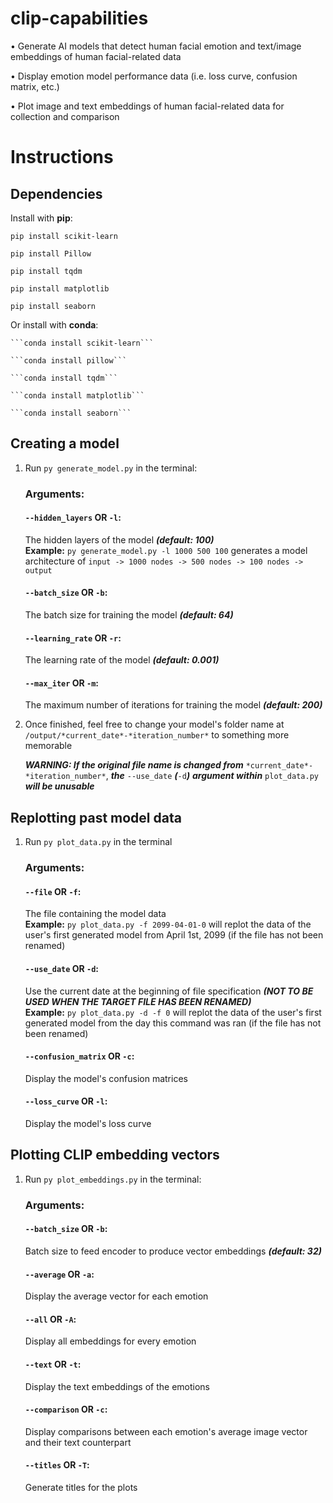
# clip-capabilities

•	Generate AI models that detect human facial emotion and text/image embeddings of human facial-related data

•	Display emotion model performance data (i.e. loss curve, confusion matrix, etc.)

•	Plot image and text embeddings of human facial-related data for collection and comparison

  

# Instructions
## Dependencies

Install with **pip**:
	
	pip install scikit-learn
	
	pip install Pillow
	
	pip install tqdm
	
	pip install matplotlib
	
	pip install seaborn

Or install with **conda**:

	```conda install scikit-learn```
	
	```conda install pillow```
	
	```conda install tqdm```
	
	```conda install matplotlib```
	
	```conda install seaborn```

## Creating a model

1. Run `py generate_model.py` in the terminal:

	### Arguments:
	
	#### `--hidden_layers` **OR** `-l`:
	The hidden layers of the model ***(default: 100)***\
	**Example:** `py generate_model.py -l 1000 500 100` generates a model architecture of `input -> 1000 nodes -> 500 nodes -> 100 nodes -> output`
	
	#### `--batch_size` **OR** `-b`:
	The batch size for training the model ***(default: 64)***

	#### `--learning_rate` **OR** `-r`:
	The learning rate of the model ***(default: 0.001)***

	#### `--max_iter` **OR** `-m`:
	The maximum number of iterations for training the model ***(default: 200)***

3. Once finished, feel free to change your model's folder name at `/output/*current_date*-*iteration_number*` to something more memorable
   
   ***WARNING: If the original file name is changed from*** `*current_date*-*iteration_number*`, ***the*** `--use_date` ***(***`-d`***)*** ***argument within*** `plot_data.py` ***will be unusable***

## Replotting past model data

1. Run `py plot_data.py` in the terminal

	### Arguments:
	#### `--file` **OR** `-f`:
 	The file containing the model data\
	**Example:** `py plot_data.py -f 2099-04-01-0` will replot the data of the user's first generated model from April 1st, 2099 (if the file has not been renamed)

	#### `--use_date` **OR** `-d`:
	Use the current date at the beginning of file specification ***(NOT TO BE USED WHEN THE TARGET FILE HAS BEEN RENAMED)***\
	**Example:** `py plot_data.py -d -f 0` will replot the data of the user's first generated model from the day this command was ran (if the file has not been renamed)
	
	#### `--confusion_matrix` **OR**  `-c`:
	Display the model's confusion matrices
	
	#### `--loss_curve` **OR** `-l`:
 	Display the model's loss curve

## Plotting CLIP embedding vectors

1. Run `py plot_embeddings.py` in the terminal:

   	### Arguments:
	#### `--batch_size` **OR** `-b`:
	Batch size to feed encoder to produce vector embeddings ***(default: 32)***
	
	#### `--average` **OR** `-a`:
	Display the average vector for each emotion
	
	#### `--all` **OR** `-A`:
	Display all embeddings for every emotion

	#### `--text` **OR** `-t`:
	Display the text embeddings of the emotions

	#### `--comparison` **OR** `-c`:
	Display comparisons between each emotion's average image vector and their text counterpart

	#### `--titles` **OR** `-T`:
	Generate titles for the plots
